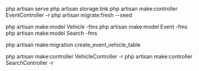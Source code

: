 php artisan serve
php artisan storage:link
php artisan make:controller EventController -r
php artisan migrate:fresh --seed

php artisan make:model Vehicle -fms
php artisan make:model Event -fms
php artisan make:model Search -fms

php artisan make:migration create_event_vehicle_table

php artisan make:controller VehicleController -r
php artisan make:controller SearchController -r

